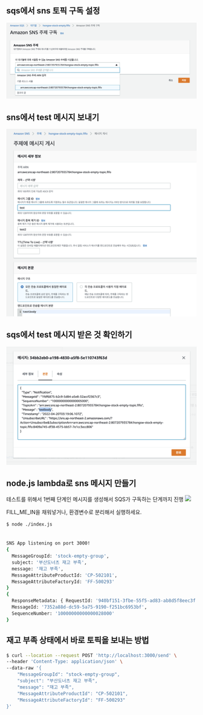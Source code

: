 ## sqs에서 sns 토픽 구독 설정
![sqs에서 sns 토픽 구독 설정](2022-04-20-12-23-11.png)

## sns에서 test 메시지 보내기
![sns에서 test 메시지 보내기](2022-04-20-12-22-19.png)

## sqs에서 test 메시지 받은 것 확인하기
![sqs에서 test 메시지 받은 것 확인하기](2022-04-20-12-21-46.png)

## node.js lambda로 sns 메시지 만들기

테스트를 위해서 1번째 단계인 메시지를 생성해서 SQS가 구독하는 단계까지 진행
![](2022-04-20-13-51-34.png)

FILL_ME_IN을 채워넣거나, 환경변수로 분리해서 실행하세요.

```sh
$ node ./index.js


SNS App listening on port 3000!
{
  MessageGroupId: 'stock-empty-group',
  subject: '부산도너츠 재고 부족',
  message: '재고 부족',
  MessageAttributeProductId: 'CP-502101',
  MessageAttributeFactoryId: 'FF-500293'
}
{
  ResponseMetadata: { RequestId: '940bf151-3fbe-55f5-ad83-ab8d5f8eec3f' },
  MessageId: '7352a88d-dc59-5a75-9190-f251bc6953bf',
  SequenceNumber: '10000000000000028000'
}


```

## 재고 부족 상태에서 바로 토픽을 보내는 방법

```sh
$ curl --location --request POST 'http://localhost:3000/send' \
--header 'Content-Type: application/json' \
--data-raw '{
    "MessageGroupId": "stock-empty-group",
    "subject": "부산도너츠 재고 부족",
    "message": "재고 부족",
    "MessageAttributeProductId": "CP-502101",
    "MessageAttributeFactoryId": "FF-500293"
}'
```